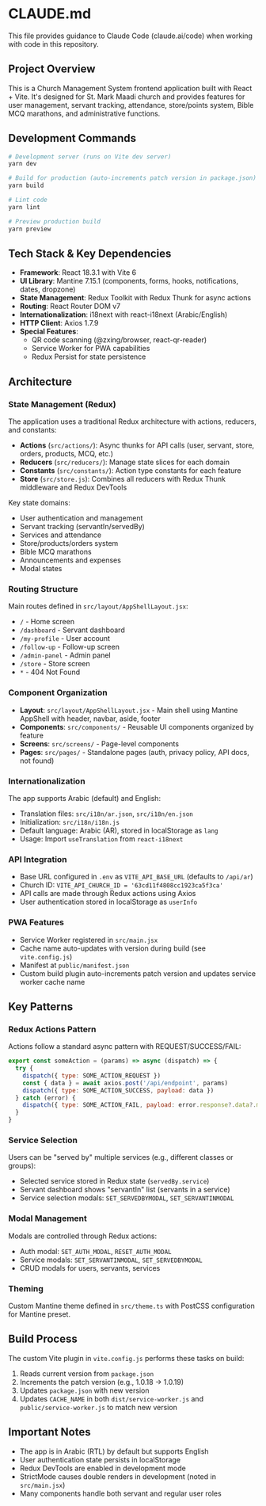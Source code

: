 # CLAUDE.md

This file provides guidance to Claude Code (claude.ai/code) when working with code in this repository.

## Project Overview

This is a Church Management System frontend application built with React + Vite. It's designed for St. Mark Maadi church and provides features for user management, servant tracking, attendance, store/points system, Bible MCQ marathons, and administrative functions.

## Development Commands

```bash
# Development server (runs on Vite dev server)
yarn dev

# Build for production (auto-increments patch version in package.json)
yarn build

# Lint code
yarn lint

# Preview production build
yarn preview
```

## Tech Stack & Key Dependencies

- **Framework**: React 18.3.1 with Vite 6
- **UI Library**: Mantine 7.15.1 (components, forms, hooks, notifications, dates, dropzone)
- **State Management**: Redux Toolkit with Redux Thunk for async actions
- **Routing**: React Router DOM v7
- **Internationalization**: i18next with react-i18next (Arabic/English)
- **HTTP Client**: Axios 1.7.9
- **Special Features**:
  - QR code scanning (@zxing/browser, react-qr-reader)
  - Service Worker for PWA capabilities
  - Redux Persist for state persistence

## Architecture

### State Management (Redux)

The application uses a traditional Redux architecture with actions, reducers, and constants:

- **Actions** (`src/actions/`): Async thunks for API calls (user, servant, store, orders, products, MCQ, etc.)
- **Reducers** (`src/reducers/`): Manage state slices for each domain
- **Constants** (`src/constants/`): Action type constants for each feature
- **Store** (`src/store.js`): Combines all reducers with Redux Thunk middleware and Redux DevTools

Key state domains:
- User authentication and management
- Servant tracking (servantIn/servedBy)
- Services and attendance
- Store/products/orders system
- Bible MCQ marathons
- Announcements and expenses
- Modal states

### Routing Structure

Main routes defined in `src/layout/AppShellLayout.jsx`:
- `/` - Home screen
- `/dashboard` - Servant dashboard
- `/my-profile` - User account
- `/follow-up` - Follow-up screen
- `/admin-panel` - Admin panel
- `/store` - Store screen
- `*` - 404 Not Found

### Component Organization

- **Layout**: `src/layout/AppShellLayout.jsx` - Main shell using Mantine AppShell with header, navbar, aside, footer
- **Components**: `src/components/` - Reusable UI components organized by feature
- **Screens**: `src/screens/` - Page-level components
- **Pages**: `src/pages/` - Standalone pages (auth, privacy policy, API docs, not found)

### Internationalization

The app supports Arabic (default) and English:
- Translation files: `src/i18n/ar.json`, `src/i18n/en.json`
- Initialization: `src/i18n/i18n.js`
- Default language: Arabic (AR), stored in localStorage as `lang`
- Usage: Import `useTranslation` from `react-i18next`

### API Integration

- Base URL configured in `.env` as `VITE_API_BASE_URL` (defaults to `/api/ar`)
- Church ID: `VITE_API_CHURCH_ID = '63cd11f4808cc1923ca5f3ca'`
- API calls are made through Redux actions using Axios
- User authentication stored in localStorage as `userInfo`

### PWA Features

- Service Worker registered in `src/main.jsx`
- Cache name auto-updates with version during build (see `vite.config.js`)
- Manifest at `public/manifest.json`
- Custom build plugin auto-increments patch version and updates service worker cache name

## Key Patterns

### Redux Actions Pattern

Actions follow a standard async pattern with REQUEST/SUCCESS/FAIL:
```javascript
export const someAction = (params) => async (dispatch) => {
  try {
    dispatch({ type: SOME_ACTION_REQUEST })
    const { data } = await axios.post('/api/endpoint', params)
    dispatch({ type: SOME_ACTION_SUCCESS, payload: data })
  } catch (error) {
    dispatch({ type: SOME_ACTION_FAIL, payload: error.response?.data?.message || error.message })
  }
}
```

### Service Selection

Users can be "served by" multiple services (e.g., different classes or groups):
- Selected service stored in Redux state (`servedBy.service`)
- Servant dashboard shows "servantIn" list (servants in a service)
- Service selection modals: `SET_SERVEDBYMODAL`, `SET_SERVANTINMODAL`

### Modal Management

Modals are controlled through Redux actions:
- Auth modal: `SET_AUTH_MODAL`, `RESET_AUTH_MODAL`
- Service modals: `SET_SERVANTINMODAL`, `SET_SERVEDBYMODAL`
- CRUD modals for users, servants, services

### Theming

Custom Mantine theme defined in `src/theme.ts` with PostCSS configuration for Mantine preset.

## Build Process

The custom Vite plugin in `vite.config.js` performs these tasks on build:
1. Reads current version from `package.json`
2. Increments the patch version (e.g., 1.0.18 → 1.0.19)
3. Updates `package.json` with new version
4. Updates `CACHE_NAME` in both `dist/service-worker.js` and `public/service-worker.js` to match new version

## Important Notes

- The app is in Arabic (RTL) by default but supports English
- User authentication state persists in localStorage
- Redux DevTools are enabled in development mode
- StrictMode causes double renders in development (noted in `src/main.jsx`)
- Many components handle both servant and regular user roles
